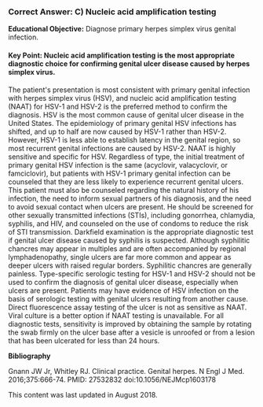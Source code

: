 
### Correct Answer: C) Nucleic acid amplification testing 

**Educational Objective:** Diagnose primary herpes simplex virus genital infection.

#### **Key Point:** Nucleic acid amplification testing is the most appropriate diagnostic choice for confirming genital ulcer disease caused by herpes simplex virus.

The patient's presentation is most consistent with primary genital infection with herpes simplex virus (HSV), and nucleic acid amplification testing (NAAT) for HSV-1 and HSV-2 is the preferred method to confirm the diagnosis. HSV is the most common cause of genital ulcer disease in the United States. The epidemiology of primary genital HSV infections has shifted, and up to half are now caused by HSV-1 rather than HSV-2. However, HSV-1 is less able to establish latency in the genital region, so most recurrent genital infections are caused by HSV-2. NAAT is highly sensitive and specific for HSV. Regardless of type, the initial treatment of primary genital HSV infection is the same (acyclovir, valacyclovir, or famciclovir), but patients with HSV-1 primary genital infection can be counseled that they are less likely to experience recurrent genital ulcers. This patient must also be counseled regarding the natural history of his infection, the need to inform sexual partners of his diagnosis, and the need to avoid sexual contact when ulcers are present. He should be screened for other sexually transmitted infections (STIs), including gonorrhea, chlamydia, syphilis, and HIV, and counseled on the use of condoms to reduce the risk of STI transmission.
Darkfield examination is the appropriate diagnostic test if genital ulcer disease caused by syphilis is suspected. Although syphilitic chancres may appear in multiples and are often accompanied by regional lymphadenopathy, single ulcers are far more common and appear as deeper ulcers with raised regular borders. Syphilitic chancres are generally painless.
Type-specific serologic testing for HSV-1 and HSV-2 should not be used to confirm the diagnosis of genital ulcer disease, especially when ulcers are present. Patients may have evidence of HSV infection on the basis of serologic testing with genital ulcers resulting from another cause.
Direct fluorescence assay testing of the ulcer is not as sensitive as NAAT. Viral culture is a better option if NAAT testing is unavailable.
For all diagnostic tests, sensitivity is improved by obtaining the sample by rotating the swab firmly on the ulcer base after a vesicle is unroofed or from a lesion that has been ulcerated for less than 24 hours.

**Bibliography**

Gnann JW Jr, Whitley RJ. Clinical practice. Genital herpes. N Engl J Med. 2016;375:666-74. PMID: 27532832 doi:10.1056/NEJMcp1603178

This content was last updated in August 2018.